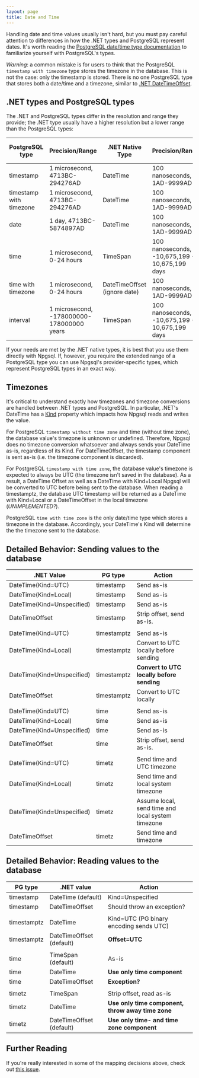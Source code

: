 ```yaml
---
layout: page
title: Date and Time
---
```


Handling date and time values usually isn't hard, but you must pay careful attention to differences in how the .NET types and PostgreSQL represent dates.
It's worth reading the [PostgreSQL date/time type documentation](http://www.postgresql.org/docs/current/static/datatype-datetime.html) to familiarize
yourself with PostgreSQL's types.

*Warning*: a common mistake is for users to think that the PostgreSQL `timestamp with timezone` type stores the timezone in the database.
This is not the case: only the timestamp is stored. There is no one PostgreSQL type that stores both a date/time and a timezone,
similar to [.NET DateTimeOffset](https://msdn.microsoft.com/en-us/library/system.datetimeoffset(v=vs.110).aspx).

## .NET types and PostgreSQL types

The .NET and PostgreSQL types differ in the resolution and range they provide;
the .NET type usually have a higher resolution but a lower range than the PostgreSQL types:

PostgreSQL type | Precision/Range | .NET Native Type | Precision/Range | Npgsql .NET Provider-Specific Type
----------------|-----------------|------------------|-----------------|-----------------------------------
timestamp | 1 microsecond, 4713BC-294276AD | DateTime | 100 nanoseconds, 1AD-9999AD | NpgsqlDateTime
timestamp with timezone | 1 microsecond, 4713BC-294276AD | DateTime | 100 nanoseconds, 1AD-9999AD | NpgsqlDateTime
date | 1 day, 4713BC-5874897AD | DateTime | 100 nanoseconds, 1AD-9999AD | NpgsqlDate
time | 1 microsecond, 0-24 hours | TimeSpan | 100 nanoseconds, -10,675,199 - 10,675,199 days | N/A
time with timezone | 1 microsecond, 0-24 hours | DateTimeOffset (ignore date) | 100 nanoseconds, 1AD-9999AD | N/A
interval | 1 microsecond, -178000000-178000000 years | TimeSpan | 100 nanoseconds, -10,675,199 - 10,675,199 days | NpgsqlTimeSpan

If your needs are met by the .NET native types, it is best that you use them directly with Npgsql.
If, however, you require the extended range of a PostgreSQL type you can use Npgsql's provider-specific types, which represent PostgreSQL types in an exact way.

## Timezones

It's critical to understand exactly how timezones and timezone conversions are handled between .NET types and PostgreSQL.
In particular, .NET's DateTime has a [Kind](https://msdn.microsoft.com/en-us/library/system.datetime.kind(v=vs.110).aspx) property which impacts how
Npgsql reads and writes the value.

For PostgreSQL `timestamp without time zone` and time (without time zone), the database value's timezone is unknown or undefined.
Therefore, Npgsql does no timezone conversion whatsoever and always sends your DateTime as-is, regardless of its Kind.
For DateTimeOffset, the timestamp component is sent as-is (i.e. the timezone component is discarded).

For PostgreSQL `timestamp with time zone`, the database value's timezone is expected to always be UTC (the timezone isn't saved in the database).
As a result, a DateTime Offset as well as a DateTime with Kind=Local Npgsql will be converted to UTC before being sent to the database.
When reading a timestamptz, the database UTC timestamp will be returned as a DateTime with Kind=Local or a DateTimeOffset in the local timezone (*UNIMPLEMENTED?*).

PostgreSQL `time with time zone` is the only date/time type which stores a timezone in the database.
Accordingly, your DateTime's Kind will determine the the timezone sent to the database.

## Detailed Behavior: Sending values to the database

.NET Value                 | PG type     | Action
---------------------------|-------------|---------------------------------------------------------------------
DateTime(Kind=UTC)         | timestamp   | Send as-is
DateTime(Kind=Local)       | timestamp   | Send as-is
DateTime(Kind=Unspecified) | timestamp   | Send as-is
DateTimeOffset             | timestamp   | Strip offset, send as-is.
                           |             |
DateTime(Kind=UTC)         | timestamptz | Send as-is
DateTime(Kind=Local)       | timestamptz | Convert to UTC locally before sending
DateTime(Kind=Unspecified) | timestamptz | **Convert to UTC locally before sending**
DateTimeOffset             | timestamptz | Convert to UTC locally
                           |             |
DateTime(Kind=UTC)         | time        | Send as-is
DateTime(Kind=Local)       | time        | Send as-is
DateTime(Kind=Unspecified) | time        | Send as-is
DateTimeOffset             | time        | Strip offset, send as-is.
                           |             |
DateTime(Kind=UTC)         | timetz      | Send time and UTC timezone
DateTime(Kind=Local)       | timetz      | Send time and local system timezone
DateTime(Kind=Unspecified) | timetz      | Assume local, send time and local system timezone
DateTimeOffset             | timetz      | Send time and timezone

## Detailed Behavior: Reading values to the database

PG type     | .NET value     | Action
------------|----------------|-----------------------------------
timestamp   | DateTime (default)      | Kind=Unspecified
timestamp   | DateTimeOffset | Should throw an exception?
            |                |
timestamptz | DateTime       | Kind=UTC (PG binary encoding sends UTC)
timestamptz | DateTimeOffset (default) | **Offset=UTC**
            |                |
time        | TimeSpan (default)       | As-is
time        | DateTime       | **Use only time component**
time        | DateTimeOffset | **Exception?**
            |                |
timetz      | TimeSpan       | Strip offset, read as-is
timetz      | DateTime       | **Use only time component, throw away time zone**
timetz      | DateTimeOffset (default) | **Use only time- and time zone component**

## Further Reading

If you're really interested in some of the mapping decisions above, check out [this issue](https://github.com/npgsql/npgsql/issues/347).

